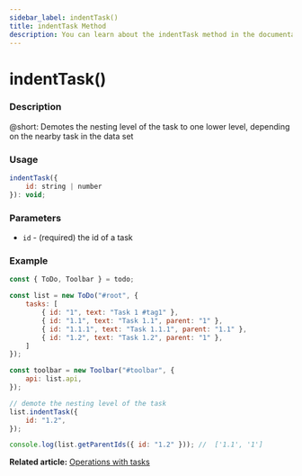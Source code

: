 ```yaml
---
sidebar_label: indentTask()
title: indentTask Method
description: You can learn about the indentTask method in the documentation of the DHTMLX JavaScript To Do List library. Browse developer guides and API reference, try out code examples and live demos, and download a free 30-day evaluation version of DHTMLX To Do List.
---
```


# indentTask()

### Description

@short: Demotes the nesting level of the task to one lower level, depending on the nearby task in the data set

### Usage

~~~js
indentTask({
    id: string | number
}): void;
~~~

### Parameters

- `id` - (required) the id of a task

### Example

~~~js {17-19}
const { ToDo, Toolbar } = todo;

const list = new ToDo("#root", {
	tasks: [
        { id: "1", text: "Task 1 #tag1" },
		{ id: "1.1", text: "Task 1.1", parent: "1" },
        { id: "1.1.1", text: "Task 1.1.1", parent: "1.1" },
		{ id: "1.2", text: "Task 1.2", parent: "1" },
    ]
});

const toolbar = new Toolbar("#toolbar", {
	api: list.api,
});

// demote the nesting level of the task
list.indentTask({ 
    id: "1.2",
});

console.log(list.getParentIds({ id: "1.2" })); //  ['1.1', '1']
~~~

**Related article:** [Operations with tasks](guides/task_operations.md)